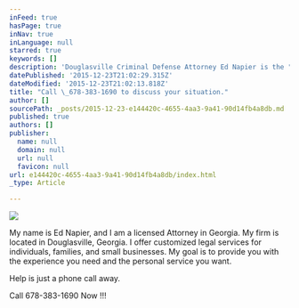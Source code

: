 ```yaml
---
inFeed: true
hasPage: true
inNav: true
inLanguage: null
starred: true
keywords: []
description: 'Douglasville Criminal Defense Attorney Ed Napier is the "go to" lawyer in Douglasville, GA.  '
datePublished: '2015-12-23T21:02:29.315Z'
dateModified: '2015-12-23T21:02:13.818Z'
title: "Call \_678-383-1690 to discuss your situation."
author: []
sourcePath: _posts/2015-12-23-e144420c-4655-4aa3-9a41-90d14fb4a8db.md
published: true
authors: []
publisher:
  name: null
  domain: null
  url: null
  favicon: null
url: e144420c-4655-4aa3-9a41-90d14fb4a8db/index.html
_type: Article

---
```

![](https://the-grid-user-content.s3-us-west-2.amazonaws.com/4e6b1eba-0cac-4d19-82d1-622b67236884.jpg)

My name is Ed Napier, and I am a licensed Attorney in Georgia. My firm is located in Douglasville, Georgia.  I offer customized legal services for individuals, families, and small businesses.  My goal is to provide you with the experience you need and the personal service you want.

Help is just a phone call away.

Call 678-383-1690 Now !!!